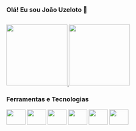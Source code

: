 ### Olá! Eu sou João Uzeloto 👋

  ##
<div>
<a href="https://github.com/joaouzeloto">
<img height="160em" src="https://github-readme-stats.vercel.app/api/top-langs/?username=joaouzeloto&layout=compact&langs_count=7&theme=graywhite"/> <img height="160em" src="https://github-readme-stats.vercel.app/api?username=joaouzeloto&show_icons=true&theme=graywhite&include_all_commits=true&count_private=true"/>
</div>
<a><h3>Ferramentas e Tecnologias</h3></a>  
<div>  
<a><img src="https://cdn.jsdelivr.net/gh/devicons/devicon/icons/html5/html5-original.svg" width="50" height="40"/></a>
<a><img src="https://cdn.jsdelivr.net/gh/devicons/devicon/icons/css3/css3-original.svg" width="50" height="40"/></a> 
<a><img src="https://cdn.jsdelivr.net/gh/devicons/devicon/icons/python/python-original.svg" width="50" height="40"/></a> 
<a><img src="https://cdn.jsdelivr.net/gh/devicons/devicon/icons/cplusplus/cplusplus-original.svg" width="50" height="40"/></a>
<a><img src="https://cdn.jsdelivr.net/gh/devicons/devicon/icons/c/c-original.svg" width="50" height="40" /></a>
<a><img src="https://cdn.jsdelivr.net/gh/devicons/devicon/icons/java/java-original-wordmark.svg"  width="50" height="40"/></a>
 </div>
 
  
